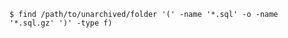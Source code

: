 <!-- usedin: [ _includes/_inlines/Databases/common/database-backup/database-backups_postgresql-v1.md] -->


```
$ find /path/to/unarchived/folder '(' -name '*.sql' -o -name '*.sql.gz' ')' -type f) 
```
